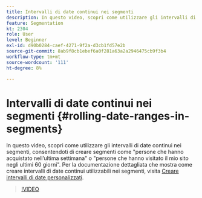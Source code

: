 ```yaml
---
title: Intervalli di date continui nei segmenti
description: In questo video, scopri come utilizzare gli intervalli di date continui nei segmenti, consentendoti di creare segmenti come "persone che hanno acquistato nell’ultima settimana" o "persone che hanno visitato il mio sito negli ultimi 60 giorni".
feature: Segmentation
kt: 2304
role: User
level: Beginner
exl-id: d90b0284-caef-4271-9f2a-d3cb1fd57e2b
source-git-commit: 8ab9f8cb1ebef6a0f281a63a2a2946475cb9f3b4
workflow-type: tm+mt
source-wordcount: '111'
ht-degree: 8%

---
```


# Intervalli di date continui nei segmenti {#rolling-date-ranges-in-segments}

In questo video, scopri come utilizzare gli intervalli di date continui nei segmenti, consentendoti di creare segmenti come &quot;persone che hanno acquistato nell’ultima settimana&quot; o &quot;persone che hanno visitato il mio sito negli ultimi 60 giorni&quot;. Per la documentazione dettagliata che mostra come creare intervalli di date continui utilizzabili nei segmenti, visita [Creare intervalli di date personalizzati](https://experienceleague.adobe.com/docs/analytics/analyze/analysis-workspace/components/calendar-date-ranges/custom-date-ranges.html?lang=it).

>[!VIDEO](https://video.tv.adobe.com/v/25403/?quality=12&learn=on)
